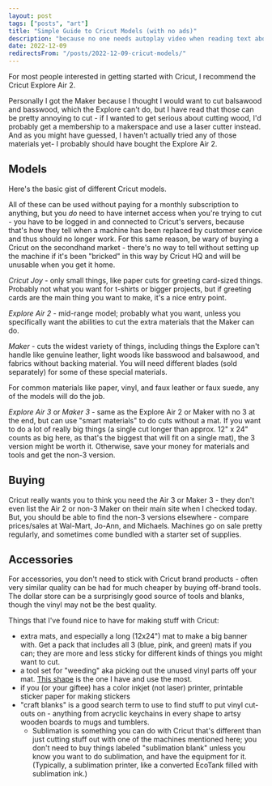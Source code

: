 ```yaml
---
layout: post
tags: ["posts", "art"]
title: "Simple Guide to Cricut Models (with no ads)"
description: "because no one needs autoplay video when reading text about craft supplies"
date: 2022-12-09
redirectsFrom: "/posts/2022-12-09-cricut-models/"
---
```


For most people interested in getting started with Cricut, I recommend the Cricut Explore Air 2. 

Personally I got the Maker because I thought I would want to cut balsawood and basswood, which the Explore can't do, but I have read that those can be pretty annoying to cut - if I wanted to get serious about cutting wood, I'd probably get a membership to a makerspace and use a laser cutter instead. And as you might have guessed, I haven't actually tried any of those materials yet- I probably should have bought the Explore Air 2. 

## Models
Here's the basic gist of different Cricut models. 

All of these can be used without paying for a monthly subscription to anything, but you _do_ need to have internet access when you're trying to cut - you have to be logged in and connected to Cricut's servers, because that's how they tell when a machine has been replaced by customer service and thus should no longer work. For this same reason, be wary of buying a Cricut on the secondhand market - there's no way to tell without setting up the machine if it's been "bricked" in this way by Cricut HQ and will be unusable when you get it home. 

*Cricut Joy* - only small things, like paper cuts for greeting card-sized things. Probably not what you want for t-shirts or bigger projects, but if greeting cards are the main thing you want to make, it's a nice entry point.

*Explore Air 2* - mid-range model; probably what you want, unless you specifically want the abilities to cut the extra materials that the Maker can do.

*Maker* - cuts the widest variety of things, including things the Explore can't handle like genuine leather, light woods like basswood and balsawood, and fabrics without backing material. You will need different blades (sold separately) for some of these special materials. 

For common materials like paper, vinyl, and faux leather or faux suede, any of the models will do the job.

*Explore Air 3* or *Maker 3* - same as the Explore Air 2 or Maker with no 3 at the end, but can use "smart materials" to do cuts without a mat. If you want to do a lot of really big things (a single cut longer than approx. 12" x 24" counts as big here, as that's the biggest that will fit on a single mat), the 3 version might be worth it. Otherwise, save your money for materials and tools and get the non-3 version. 

## Buying
Cricut really wants you to think you need the Air 3 or Maker 3 - they don't even list the Air 2 or non-3 Maker on their main site when I checked today. But, you should be able to find the non-3 versions elsewhere - compare prices/sales at Wal-Mart, Jo-Ann, and Michaels. Machines go on sale pretty regularly, and sometimes come bundled with a starter set of supplies. 

## Accessories
For accessories, you don't need to stick with Cricut brand products - often very similar quality can be had for much cheaper by buying off-brand tools. The dollar store can be a surprisingly good source of tools and blanks, though the vinyl may not be the best quality. 

Things that I've found nice to have for making stuff with Cricut: 
 - extra mats, and especially a long (12x24") mat to make a big banner with. Get a pack that includes all 3 (blue, pink, and green) mats if you can; they are more and less sticky for different kinds of things you might want to cut.
 - a tool set for "weeding" aka picking out the unused vinyl parts off your mat. [This shape](https://cricut.com/en-us/tools-accessories/handheld-tools/crafting-tools/weeder/2006698.html) is the one I have and use the most. 
  - if you (or your giftee) has a color inkjet (not laser) printer, printable sticker paper for making stickers
  - "craft blanks" is a good search term to use to find stuff to put vinyl cut-outs on - anything from acryclic keychains in every shape to artsy wooden boards to mugs and tumblers. 
     - Sublimation is something you can do with Cricut that's different than just cutting stuff out with one of the machines mentioned here; you don't need to buy things labeled "sublimation blank" unless you know you want to do sublimation, and have the equipment for it. (Typically, a sublimation printer, like a converted EcoTank filled with sublimation ink.)
